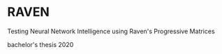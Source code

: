 # RAVEN
Testing Neural Network Intelligence using Raven's Progressive Matrices

bachelor's thesis
2020
